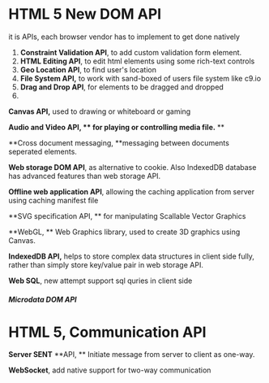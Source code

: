 # HTML 5 New DOM API

it is APIs,  each browser vendor has to implement to get done natively

1. **Constraint Validation API**, to add custom validation form element.
2. **HTML Editing API**, to edit html elements using some rich-text controls
3. **Geo Location API**, to find user's location
4. **File System API,** to work with sand-boxed of users file system like c9.io
5. **Drag and Drop API**, for elements to be dragged and dropped
6. 

**Canvas API,** used to drawing or whiteboard or gaming

**Audio and Video API, ** for playing or controlling media file.** **

**Cross document messaging, **messaging between documents seperated elements.

**Web storage DOM API**, as alternative to cookie.  Also IndexedDB database has advanced features than web storage API.

**Offline web application API**, allowing the caching application from server using caching manifest file

**SVG specification API, ** for manipulating Scallable Vector Graphics

**WebGL, ** Web Graphics library, used to create 3D graphics using Canvas.

**IndexedDB API,** helps to store complex data structures in client side fully, rather than simply store key\/value pair in web storage API.

**Web SQL**, new attempt support sql quries in client side

##### Microdata DOM API

# HTML 5, Communication API

**Server SENT** **API, ** Initiate message from server to client as one-way.

**WebSocket**, add native support for two-way communication

